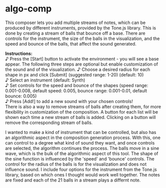 # algo-comp

This composer lets you add multiple streams of notes, which can be 
produced by different instruments, provided by the Tone.js library. 
This is done by creating a stream of balls that bounce off a base. 
There are controls for the instrument, the size of the balls in the 
visualization, and the speed and bounce of the balls, that affect 
the sound generated.

<b>Instructions:</b> <br>
  ♪ Press the [Start] button to activate the environment - you will see a base appear. The following three steps are optional but enable customization of the sound and of the visualization.
  ♪ Choose a desired radius for each shape in px and click [Submit] (suggested range: 1-20) 
  (default: 10) <br> 
  ♪ Select an instrument (default: Synth) <br>
  ♪ Set controls for the speed and bounce of the shapes 
  (speed range: 0.001-0.008, default speed: 0.005, bounce range: 0.001-0.01, 
  default bounce: 0.005) <br>
  ♪ Press [Add!] to add a new sound with your chosen controls! <br>
There is also a way to remove streams of balls after creating them, for more flexibility in customization of the composition. A button for each list will be shown each time a new stream of balls is added. Clicking on a button will remove the corresponding stream of balls. 

I wanted to make a kind of instrument that can be controlled, but also has an algorithmic aspect in the composition generation process. With this, one can control to a degree what kind of sound they want, and once controls are selected, the algorithm continues the process. The balls move in a sine wave, which is the bulk of the algorithmic aspect of this tool. The shape of the sine function is influenced by the 'speed' and 'bounce' controls. The control for the radius of the balls is for the visualization and does not influence sound. I include four options for the instrument from the Tone.js library, based on which ones I thought would work well together. The notes are fixed and each of the 21 balls in a stream plays a differnt note.
